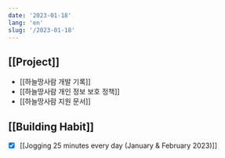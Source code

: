 ```yaml
---
date: '2023-01-18'
lang: 'en'
slug: '/2023-01-18'
---
```


## [[Project]]

- [[하늘땅사람 개발 기록]]
- [[하늘땅사람 개인 정보 보호 정책]]
- [[하늘땅사람 지원 문서]]

## [[Building Habit]]

- [x] [[Jogging 25 minutes every day (January & February 2023)]]
